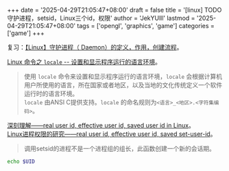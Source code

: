 +++
date = '2025-04-29T21:05:47+08:00'
draft = false
title = '[linux] TODO 守护进程，setsid，Linux三个id，权限'
author = 'JekYUlll'
lastmod = '2025-04-29T21:05:47+08:00'
tags = ['opengl', 'graphics', 'game']
categories = ['game']
+++


复习：[【Linux】守护进程（ Daemon）的定义，作用，创建流程](https://blog.csdn.net/JMW1407/article/details/108412836)。

[Linux 命令之 `locale` -- 设置和显示程序运行的语言环境](https://blog.csdn.net/liaowenxiong/article/details/116401524)。  
> 使用 `locale` 命令来设置和显示程序运行的语言环境，`locale` 会根据计算机用户所使用的语言，所在国家或者地区，以及当地的文化传统定义一个软件运行时的语言环境。  
> `locale` 由ANSI C提供支持。`locale` 的命名规则为`<语言>_<地区>.<字符集编码>`。

[深刻理解——real user id, effective user id, saved user id in Linux](https://blog.csdn.net/fmeng23/article/details/23115989)。  
[Linux进程权限的研究——real user id, effective user id, saved set-user-id](https://blog.csdn.net/ybxuwei/article/details/23563423)。

> 调用setsid的进程不是一个进程组的组长，此函数创建一个新的会话期。

```bash
echo $UID
```

